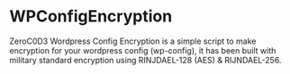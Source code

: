 # WPConfigEncryption
ZeroC0D3 Wordpress Config Encryption is a simple script to make encryption for your wordpress config (wp-config), it has been built with military standard encryption using RINJDAEL-128 (AES) &amp; RIJNDAEL-256.
